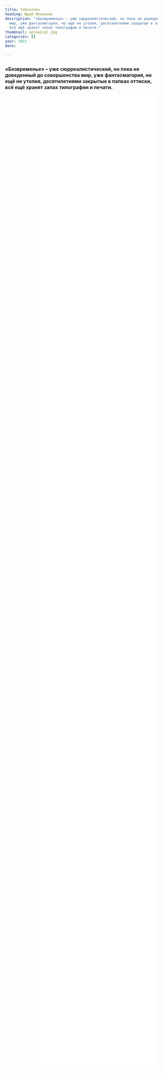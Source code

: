 ```yaml
---
title: Yakovenko
heading: Юрий Яковенко
description: "«Безвременье» – уже сюрреалистический, но пока не доведенный до совершенства
  мир, уже фантасмагория, но ещё не утопия, десятилетиями закрытые в папках оттиски,
  всё ещё хранят запах типографии и печати."
thumbnail: upload/gl.jpg
categories: []
year: 2021
date: 

---
```

<div>
<h2>
    <!-- пишите описание тут -->
<span style="font-size: 1rem;">«Безвременье» – уже сюрреалистический, но пока не доведенный до совершенства мир, уже фантасмагория, но ещё не утопия, десятилетиями закрытые в папках оттиски, всё ещё хранят запах типографии и печати.</span>
</h2>
<iframe src="/jakovenko_exh/index.html" frameborder="0" scrolling="no" style="height: 80vh; width: 80%; margin: 0 10vw" allowfullscreen="true" webkitallowfullscreen="true" mozallowfullscreen="true"></iframe>
</div>